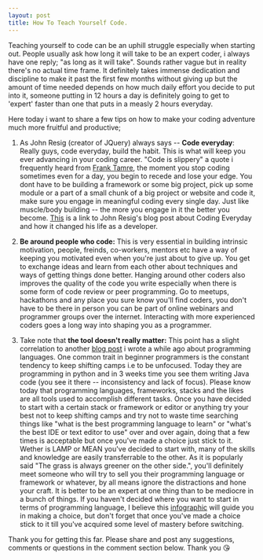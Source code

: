 ```yaml
---
layout: post
title: How To Teach Yourself Code.
---
```


  Teaching yourself to code can be an uphill struggle especially when starting out. People usually ask how long it will take to be an expert coder, i always have one reply; "as long as it will take". Sounds rather vague but in reality there's no actual time frame. It definitely takes immense dedication and discipline to make it past the first few months without giving up but the amount of time needed depends on how much daily effort you decide to put into it, someone putting in 12 hours a day is definitely going to get to 'expert' faster than one that puts in a measly 2 hours everyday.

Here today i want to share a few tips on how to make your coding adventure much more fruitful and productive;

1. As John Resig (creator of JQuery) always says -- <b>Code everyday</b>: Really guys, code everyday, build the habit. This is what will keep you ever advancing in your coding career. "Code is slippery" a quote i frequently heard from [Frank Tamre](http:tamrefrank.com), the moment you stop coding sometimes even for a day, you begin to recede and lose your edge.
You dont have to be building a framework or some big project, pick up some module or a part of a small chunk of a big project or website and code it, make sure you engage in meaningful coding every single day. Just like muscle/body building -- the more you engage in it the better you become. [This](http://ejohn.org/blog/write-code-every-day) is a link to John Resig's blog post about Coding Everyday and how it changed his life as a developer.

2. <b>Be around people who code:</b> This is very essential in building intrinsic motivation, people, freinds, co-workers, mentors etc have a way of keeping you motivated even when you're just about to give up. You get to exchange ideas and learn from each other about techniques and ways of getting things done better.  Hanging around other coders also improves the quality of the code you write especially when there is some form of code review or peer programming. Go to meetups, hackathons and any place you sure know you'll find coders, you don't have to be there in person you can be part of online webinars and programmer groups over the internet. Interacting with more experienced coders goes a long way into shaping you as a programmer.

3. Take note that <b>the tool doesn't really matter:</b> This point has a slight correlation to another [blog post](http://mrkezii.github.io/blog/not-language-mind/) i wrote a while ago about programming languages. One common trait in beginner programmers is the constant tendency to keep shifting camps i.e to be unfocused. Today they are programming in python and in 3 weeks time you see them writing Java code (you see it there -- inconsistency and lack of focus). Please know today that programming languages, frameworks, stacks and the likes are all tools used to accomplish different tasks. Once you have decided to start with a certain stack or framework or editor or anything try your best not to keep shifting camps and try not to waste time searching things like "what is the best programming language to learn" or "what's the best IDE or text editor to use" over and over again, doing that a few times is acceptable but once you've made a choice just stick to it. Wether is LAMP or MEAN you've decided to start with, many of the skills and knowledge are easily transferrable to the other. As it is popularly said "The grass is always greener on the other side.", you'll definitely meet someone who will try to sell you their programming language or framework or whatever, by all means ignore the distractions and hone your craft. It is better to be an expert at one thing than to be mediocre in a bunch of things.
If you haven't decided where you want to start in terms of programming language, I believe this [infographic](http://carlcheo.com/startcoding) will guide you in making a choice, but don't forget that once you've made a choice stick to it till you've acquired some level of mastery before switching.



Thank you for getting this far. Please share and post any suggestions, comments or questions in the comment section below. Thank you 😘
